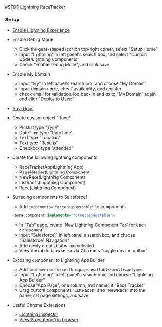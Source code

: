 #SFDC Lightning RaceTracker

### Setup
* [Enable Lightning Experience](https://developer.salesforce.com/trailhead/en/lex_migration_introduction/lex_migration_introduction_administration)

* Enable Debug Mode
  * Click the gear-shaped icon on top-right corner, select "Setup Home"
  * Input "Lightning" in left panel's search box, and select "Custom Code/Lightning Components"
  * Check "Enable Debug Mode", and click save

* Enable My Domain
  * Input "My" in left panel's search box, and choose "My Domain"
  * Input domain name, check availability, and register
  * check email for validation, log back in and go to "My Domain" again, and click "Deploy to Users"

* [Aura Docs](https://jzlightningracetracker-dev-ed.lightning.force.com/auradocs/reference.app)

* Create custom object "Race"
  * Picklist type "Type"
  * DateTime type "DateTime"
  * Text type "Location"
  * Text type "Results"
  * Checkbox type "Attended"

* Create the following lightning components
  * RaceTrackerApp(Lightning App)
  * PageHeader(Lightning Component)
  * NewRace(Lightning Component)
  * ListRaces(Lightning Component)
  * Race(Lightning Component)

* Surfacing components to Salesforce1
  * Add `implements="force:appHostable"` to components
  ```javascript
  <aura:component implements="force:appHostable">
  ```
  * In "Tab" page, create 'New Lightning Component Tab' for each component
  * Input "Salesforce1" in left panel's search box, and choose "Salesforce1 Navigation"
  * Add newly created tabs into selected
  * View the tab in browser or via Chrome's "toggle device toolbar"

* Exposing component to Lightning App Builder
  * Add `implements="force:flexipage:availableForAllPageTypes"`
  * Input "Lightning" in left panel's search box, and choose "Lightning App Builder"
  * Choose "App Page", one column, and named it "Race Tracker"
  * Drag custom components "ListRaces" and "NewRace" into the panel, set page settings, and save.

* Useful Chrome Extensions
  * [Lightning inspector](https://chrome.google.com/webstore/detail/salesforce-lightning-insp/pcpmcffcomlcjgpcheokdfcjipanjdpc?hl=en)
  * [View Salesoforce1 in broswer](https://chrome.google.com/webstore/detail/s1-demo/kalbgfbifcaigjnkgagbeimcflnaijmc)
